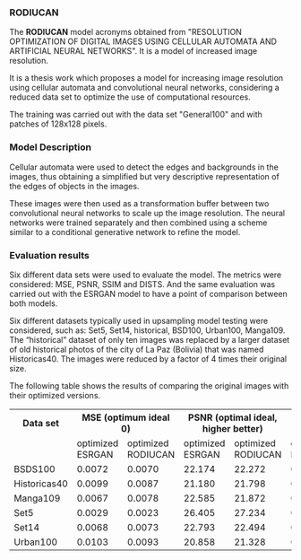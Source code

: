 <h3>RODIUCAN</h3>

<p>The <strong>RODIUCAN</strong> model acronyms obtained from "RESOLUTION OPTIMIZATION OF DIGITAL IMAGES USING CELLULAR AUTOMATA AND ARTIFICIAL NEURAL NETWORKS".
It is a model of increased image resolution.</p>

<p>It is a thesis work which proposes a model for increasing image resolution using cellular automata and convolutional neural networks, considering a reduced data set to optimize the use of computational resources.</p>

<p>The training was carried out with the data set "General100" and with patches of 128x128 pixels.</p>

<h3>Model Description</h3>
<p>Cellular automata were used to detect the edges and backgrounds in the images, thus obtaining a simplified but very descriptive representation of the edges of objects in the images.</p>

<p>These images were then used as a transformation buffer between two convolutional neural networks to scale up the image resolution. The neural networks were trained separately and then combined using a scheme similar to a conditional generative network to refine the model.</p>


<h3>Evaluation results</h3>

<p>Six different data sets were used to evaluate the model. The metrics were considered: MSE, PSNR, SSIM and DISTS. And the same evaluation was carried out with the ESRGAN model to have a point of comparison between both models.</p>

<p>Six different datasets typically used in upsampling model testing were considered, such as: Set5, Set14, historical, BSD100, Urban100, Manga109. The “historical” dataset of only ten images was replaced by a larger dataset of old historical photos of the city of La Paz (Bolivia) that was named Historicas40. The images were reduced by a factor of 4 times their original size.</p>

<p>The following table shows the results of comparing the original images with their optimized versions.</p>

<table>
<tr>
	<th>Data set</th>
	<th colspan="2">MSE (optimum ideal 0)</th>
	<th colspan="2">PSNR (optimal ideal, higher better)</th>
	<th colspan="2">SSIM (optimum ideal 1)</th>
	<th colspan="2">DISTS (optimum ideal 0)</th>
</tr>
<tr>
	<td></td>
	<td>optimized ESRGAN</td>
	<td>optimized RODIUCAN</td>
	<td>optimized ESRGAN</td>
	<td>optimized RODIUCAN</td>
	<td>optimized ESRGAN</td>
	<td>optimized RODIUCAN</td>
	<td>optimized ESRGAN</td>
	<td>optimized RODIUCAN</td>
</tr>
<tr>
	<td>BSDS100</td><td>0.0072</td><td>0.0070</td><td>22.174</td><td>22.272</td><td>0.8032</td><td>0.8250</td><td>0.1059</td><td>0.1666</td>
</tr>
<tr>
	<td>Historicas40</td><td>0.0099</td><td>0.0087</td><td>21.180</td><td>21.798</td><td>0.8441</td><td>0.8592</td><td>0.1142</td><td>0.1370</td>
</tr>
<tr>
	<td>Manga109</td><td>0.0067</td><td>0.0078</td><td>22.585</td><td>21.872</td><td>0.8983</td><td>0.8878</td><td>0.0763</td><td>0.1127</td>
</tr>
<tr>
	<td>Set5</td><td>0.0029</td><td>0.0023</td><td>26.405</td><td>27.234</td><td>0.9472</td><td>0.9579</td><td>0.0592</td><td>0.0381</td>
</tr>
<tr>
	<td>Set14</td><td>0.0068</td><td>0.0073</td><td>22.793</td><td>22.494</td><td>0.8528</td><td>0.8704</td><td>0.0994</td><td>0.1310</td>
</tr>
<tr>
	<td>Urban100</td><td>0.0103</td><td>0.0093</td><td>20.858</td><td>21.328</td><td>0.8216</td><td>0.8390</td><td>0.1011</td><td>0.1627</td>
</tr>
</table>
